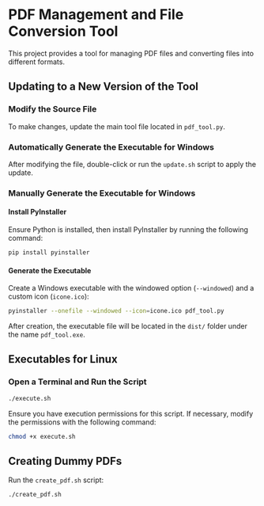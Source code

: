 # PDF Management and File Conversion Tool

This project provides a tool for managing PDF files and converting files into different formats.

## Updating to a New Version of the Tool

### Modify the Source File

To make changes, update the main tool file located in `pdf_tool.py`.

### Automatically Generate the Executable for Windows

After modifying the file, double-click or run the `update.sh` script to apply the update.

### Manually Generate the Executable for Windows

#### Install PyInstaller

Ensure Python is installed, then install PyInstaller by running the following command:

```bash
pip install pyinstaller
```

#### Generate the Executable

Create a Windows executable with the windowed option (`--windowed`) and a custom icon (`icone.ico`):

```bash
pyinstaller --onefile --windowed --icon=icone.ico pdf_tool.py
```

After creation, the executable file will be located in the `dist/` folder under the name `pdf_tool.exe`.

## Executables for Linux

### Open a Terminal and Run the Script

```bash
./execute.sh
```

Ensure you have execution permissions for this script. If necessary, modify the permissions with the following command:

```bash
chmod +x execute.sh
```

## Creating Dummy PDFs

Run the `create_pdf.sh` script:

```sh
./create_pdf.sh
```

